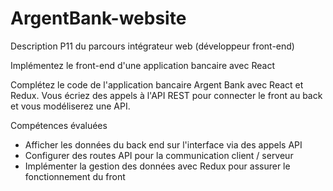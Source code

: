 # ArgentBank-website

Description
P11 du parcours intégrateur web (développeur front-end)

Implémentez le front-end d'une application bancaire avec React

Complétez le code de l'application bancaire Argent Bank avec React et Redux. Vous écriez des appels à l'API REST pour connecter le front au back et vous modéliserez une API.

Compétences évaluées
* Afficher les données du back end sur l'interface via des appels API
* Configurer des routes API pour la communication client / serveur
* Implémenter la gestion des données avec Redux pour assurer le fonctionnement du front
